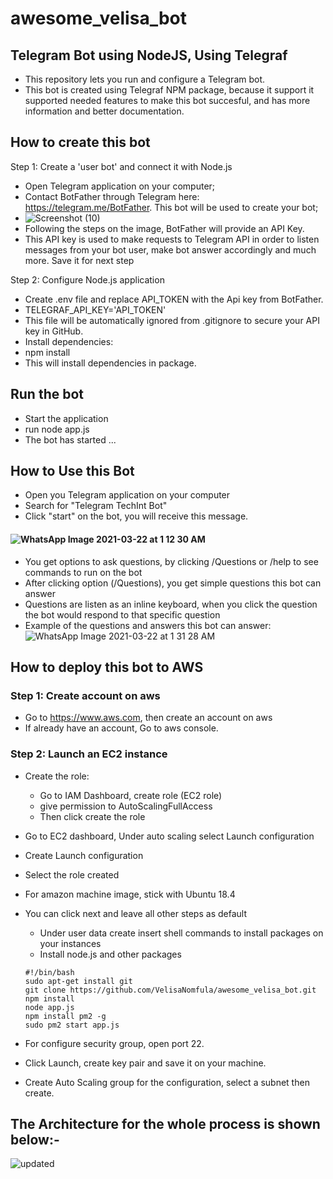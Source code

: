 # awesome_velisa_bot
## Telegram Bot using NodeJS, Using Telegraf
* This repository lets you run and configure a Telegram bot.
* This bot is created using Telegraf NPM package, because it support it supported needed features to  make this bot  succesful, and has more information and better documentation.


## How to create this bot

Step 1: Create a 'user bot' and connect it with Node.js
* Open Telegram application on your computer;
* Contact BotFather through Telegram here: https://telegram.me/BotFather. This bot will be used to create your bot;
* ![Screenshot (10)](https://user-images.githubusercontent.com/61043154/111925313-056ff580-8ab1-11eb-9a17-a885d066dcd4.png)
* Following the steps on the image, BotFather will provide an API Key. 
* This API key is used to make requests to Telegram API in order to listen messages from your bot user, make bot answer accordingly and much more. Save it for next step

Step 2: Configure Node.js application 
* Create .env file and replace API_TOKEN with the Api key from BotFather. 
* TELEGRAF_API_KEY='API_TOKEN'
* This file will be automatically ignored from .gitignore to secure your API key in GitHub.
* Install dependencies:
* npm install
* This will install dependencies in package.

## Run the bot
* Start the application
* run node app.js
* The bot has started ...



## How to Use this Bot
 * Open you Telegram application on your computer
 * Search for "Telegram TechInt Bot"
 * Click "start" on the bot, you  will receive this message.
  ####  ![WhatsApp Image 2021-03-22 at 1 12 30 AM](https://user-images.githubusercontent.com/61043154/111924290-677a2c00-8aac-11eb-8707-41202e3b30cc.jpeg)
  
  * You get options to ask questions, by  clicking /Questions or /help to see commands to  run on  the bot
  * After clicking option (/Questions), you get simple questions this bot can answer
  * Questions are listen as an inline keyboard, when you click the question the bot would respond to that specific question
  * Example of the questions and answers this bot can answer:
![WhatsApp Image 2021-03-22 at 1 31 28 AM](https://user-images.githubusercontent.com/61043154/111924689-6b0eb280-8aae-11eb-851a-01d6163823a0.jpeg)


## How to deploy this bot to AWS

### Step 1: Create account on aws

* Go to https://www.aws.com, then create an account on aws
* If already have an account, Go to aws console.
### Step 2: Launch an EC2 instance

* Create the role:
  * Go to IAM Dashboard, create role (EC2 role)
  * give permission to AutoScalingFullAccess
  * Then click create the role
* Go to EC2 dashboard, Under auto  scaling select Launch configuration
* Create Launch configuration
* Select the role created
* For amazon machine image, stick with Ubuntu 18.4
* You can click next and leave all other steps as default
  * Under user data create insert shell commands to  install packages on your instances
  * Install node.js and other packages
   ```
   #!/bin/bash
   sudo apt-get install git
   git clone https://github.com/VelisaNomfula/awesome_velisa_bot.git
   npm install
   node app.js
   npm install pm2 -g
   sudo pm2 start app.js
   ```
   
* For configure security group, open port 22.
* Click Launch, create key pair and save it on your machine.
* Create Auto  Scaling group for the configuration, select a subnet then create.

## The Architecture for the whole process is shown below:-
![updated](https://user-images.githubusercontent.com/61043154/111972190-da63c100-8b05-11eb-9d00-a55bc14ab160.PNG)



